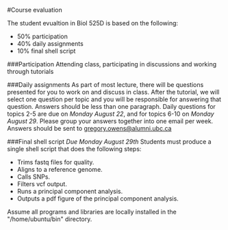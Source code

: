 #Course evaluation

The student evualtion in Biol 525D is based on the following:
* 50% participation
* 40% daily assignments
* 10% final shell script

###Participation
Attending class, participating in discussions and working through tutorials

###Daily assignments
As part of most lecture, there will be questions presented for you to work on and discuss in class. 
After the tutorial, we will select one question per topic and you will be responsible for answering that question. 
Answers should be less than one paragraph. 
Daily questions for topics 2-5 are due on _Monday August 22_, and for topics 6-10 on _Monday August 29_.
Please group your answers together into one email per week.
Answers should be sent to gregory.owens@alumni.ubc.ca

###Final shell script *Due Monday August 29th*
Students must produce a single shell script that does the following steps:
* Trims fastq files for quality.
* Aligns to a reference genome.
* Calls SNPs.
* Filters vcf output.
* Runs a principal component analysis.
* Outputs a pdf figure of the principal component analysis. 

Assume all programs and libraries are locally installed in the "/home/ubuntu/bin" directory.
